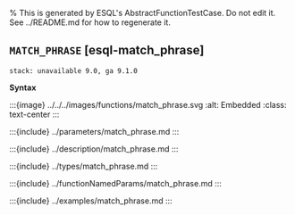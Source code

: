% This is generated by ESQL's AbstractFunctionTestCase. Do not edit it. See ../README.md for how to regenerate it.

## `MATCH_PHRASE` [esql-match_phrase]
```{applies_to}
stack: unavailable 9.0, ga 9.1.0
```

**Syntax**

:::{image} ../../../images/functions/match_phrase.svg
:alt: Embedded
:class: text-center
:::


:::{include} ../parameters/match_phrase.md
:::

:::{include} ../description/match_phrase.md
:::

:::{include} ../types/match_phrase.md
:::

:::{include} ../functionNamedParams/match_phrase.md
:::

:::{include} ../examples/match_phrase.md
:::
